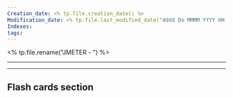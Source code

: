 ```yaml
---
Creation_date: <% tp.file.creation_date() %>
Modification_date: <% tp.file.last_modified_date("dddd Do MMMM YYYY HH:mm:ss") %>
Indexes: 
tags:
---
```

<% tp.file.rename("JMETER - ") %>

----























---
## Flash cards section
